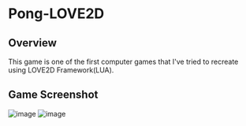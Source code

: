 # Pong-LOVE2D
## Overview
This game is one of the first computer games that I've tried to recreate using LOVE2D Framework(LUA). 
## Game Screenshot
![image](https://user-images.githubusercontent.com/68283243/225103450-6fc5a795-90dc-4586-bf47-9c0dd0480bf9.png)
![image](https://user-images.githubusercontent.com/68283243/225103509-ec74a4f5-e384-4ab5-8568-5387b301170d.png)
